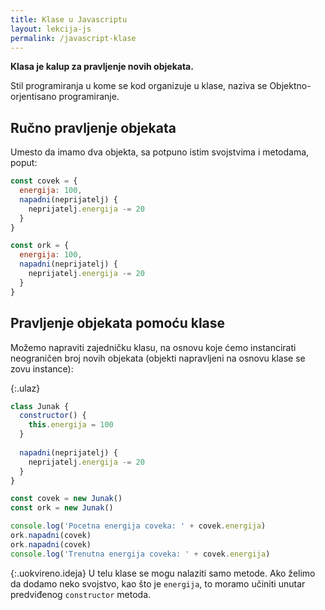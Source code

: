 ```yaml
---
title: Klase u Javascriptu
layout: lekcija-js
permalink: /javascript-klase
---
```


**Klasa je kalup za pravljenje novih objekata.**

Stil programiranja u kome se kod organizuje u klase, naziva se Objektno-orjentisano programiranje.

## Ručno pravljenje objekata

Umesto da imamo dva objekta, sa potpuno istim svojstvima i metodama, poput:

```js
const covek = {
  energija: 100,
  napadni(neprijatelj) {
    neprijatelj.energija -= 20
  }
}

const ork = {
  energija: 100,
  napadni(neprijatelj) {
    neprijatelj.energija -= 20
  }
}
```

## Pravljenje objekata pomoću klase

Možemo napraviti zajedničku klasu, na osnovu koje ćemo instancirati neograničen broj novih objekata (objekti napravljeni na osnovu klase se zovu instance):

{:.ulaz}
```js
class Junak {
  constructor() {
    this.energija = 100
  }
  
  napadni(neprijatelj) {
    neprijatelj.energija -= 20
  }
}

const covek = new Junak()
const ork = new Junak()

console.log('Pocetna energija coveka: ' + covek.energija)
ork.napadni(covek)
ork.napadni(covek)
console.log('Trenutna energija coveka: ' + covek.energija)
```

{:.uokvireno.ideja}
U telu klase se mogu nalaziti samo metode. Ako želimo da dodamo neko svojstvo, kao što je `energija`, to moramo učiniti unutar predviđenog `constructor` metoda.
